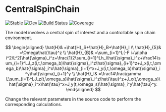 # CentralSpinChain

[![Stable](https://img.shields.io/badge/docs-stable-blue.svg)](https://lovemy569.github.io/CentralSpinChain.jl/stable/)
[![Dev](https://img.shields.io/badge/docs-dev-blue.svg)](https://lovemy569.github.io/CentralSpinChain.jl/dev/)
[![Build Status](https://github.com/lovemy569/CentralSpinChain.jl/actions/workflows/CI.yml/badge.svg?branch=main)](https://github.com/lovemy569/CentralSpinChain.jl/actions/workflows/CI.yml?query=branch%3Amain)
[![Coverage](https://codecov.io/gh/lovemy569/CentralSpinChain.jl/branch/main/graph/badge.svg)](https://codecov.io/gh/lovemy569/CentralSpinChain.jl)

The model involves a central spin of interest and a controllable spin chain environment.

$$
\begin{aligned}
\hat{H}& =\hat{H}_S+\hat{H}_B+\hat{H}_I \\
\hat{H}_{S}& =\Omega\hat{\tau}^z  \\
\hat{H}_{B}& =\sum_{i=1}^L(-F i+\alpha i^2/L^2)\hat{\sigma}_i^z+\frac{1}2\sum_{i=1}^Lh_i\hat{\sigma}_i^z+\frac14\sum_{i=1}^LJ_z(i,t,\omega_b)\hat{\sigma}_i^z\hat{\sigma}_{i+1}^z+J_x(i,t,\omega_b)\hat{\sigma}_i^x\hat{\sigma}_{i+1}^x+J_y(i,t,\omega_b)\hat{\sigma}_i^y\hat{\sigma}_{i+1}^y  \\
\hat{H}_I& =\frac14\frac\gamma L\sum_{i=1}^LJ_z(t,\omega_s)\hat{\sigma}_i^z\hat{\tau}^z+J_x(t,\omega_s)\hat{\sigma}_i^x\hat{\tau}^x+J_y(t,\omega_s)\hat{\sigma}_i^y\hat{\tau}^y.
\end{aligned}
$$

Change the relevant parameters in the source code to perform the corresponding calculations.

